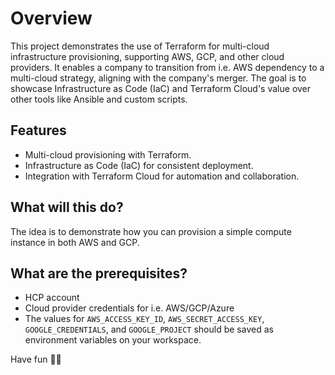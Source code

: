 # Overview

This project demonstrates the use of Terraform for multi-cloud infrastructure provisioning, supporting AWS, GCP, and other cloud providers. It enables a company to transition from i.e. AWS dependency to a multi-cloud strategy, aligning with the company's merger. The goal is to showcase Infrastructure as Code (IaC) and Terraform Cloud's value over other tools like Ansible and custom scripts.

## Features

- Multi-cloud provisioning with Terraform.
- Infrastructure as Code (IaC) for consistent deployment.
- Integration with Terraform Cloud for automation and collaboration.

## What will this do?

The idea is to demonstrate how you can provision a simple compute instance in both AWS and GCP.

## What are the prerequisites?

- HCP account
- Cloud provider credentials for i.e. AWS/GCP/Azure
- The values for `AWS_ACCESS_KEY_ID`, `AWS_SECRET_ACCESS_KEY`, `GOOGLE_CREDENTIALS`, and `GOOGLE_PROJECT` should be saved as environment variables on your workspace.

Have fun 🤩🚀 
